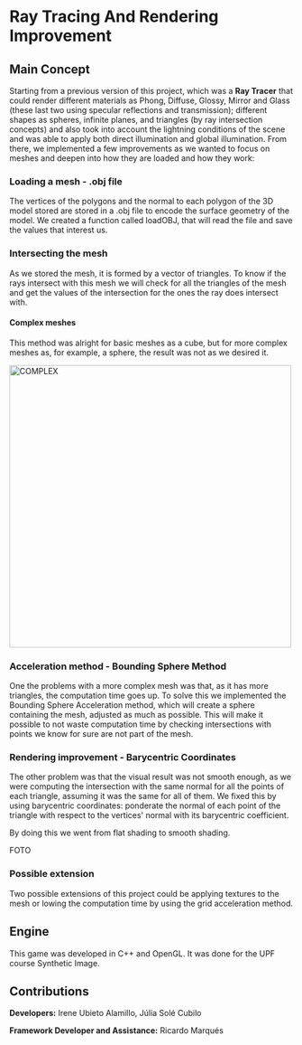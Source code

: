 # Ray Tracing And Rendering Improvement

## Main Concept

Starting from a previous version of this project, which was a **Ray Tracer** that could render different materials as Phong, Diffuse, Glossy, Mirror and Glass (these last two using specular reflections and transmission); different shapes as spheres, infinite planes, and triangles (by ray intersection concepts) and also took into account the lightning conditions of the scene and was able to apply both direct illumination and global illumination.
From there, we implemented a few improvements as we wanted to focus on meshes and deepen into how they are loaded and how they work:

### Loading a mesh - .obj file

The vertices of the polygons and the normal to each polygon of the 3D model stored are stored in a .obj file to encode the surface geometry of the model. 
We created a function called loadOBJ, that will read the file and save the values that interest us.

### Intersecting the mesh

As we stored the mesh, it is formed by a vector of triangles. To know if the rays intersect with this mesh we will check for all the triangles of the mesh and get the values of the intersection for the ones the ray does intersect with.

#### Complex meshes

This method was alright for basic meshes as a cube, but for more complex meshes as, for example, a sphere, the result was not as we desired it.

<img src="" alt="COMPLEX" width="500px">

### Acceleration method - Bounding Sphere Method

One the problems with a more complex mesh was that, as it has more triangles, the computation time goes up. To solve this we implemented the Bounding Sphere Acceleration method, which will create a sphere containing the mesh, adjusted as much as possible. This will make it possible to not waste computation time by checking intersections with points we know for sure are not part of the mesh.

### Rendering improvement - Barycentric Coordinates

The other problem was that the visual result was not smooth enough, as we were computing the intersection with the same normal for all the points of each triangle, assuming it was the same for all of them.
We fixed this by using barycentric coordinates: ponderate the normal of each point of the triangle with respect to the vertices' normal with its barycentric coefficient.

By doing this we went from flat shading to smooth shading.

FOTO

### Possible extension

Two possible extensions of this project could be applying textures to the mesh or lowing the computation time by using the grid acceleration method.

## Engine

This game was developed in C++ and OpenGL. It was done for the UPF course Synthetic Image.

## Contributions

**Developers:** Irene Ubieto Alamillo, Júlia Solé Cubilo

**Framework Developer and Assistance:** Ricardo Marqués

